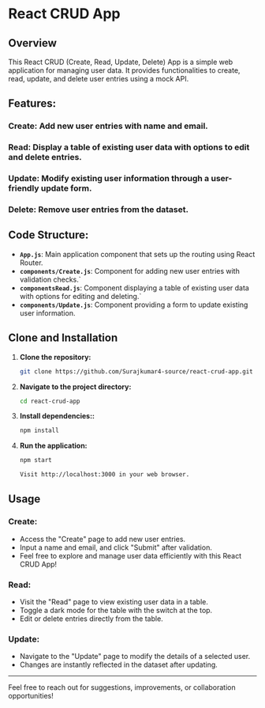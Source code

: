 # React CRUD App

## Overview
This React CRUD (Create, Read, Update, Delete) App is a simple web application for managing user data. It provides functionalities to create, read, update, and delete user entries using a mock API.



## Features:

### Create: Add new user entries with name and email.

### Read: Display a table of existing user data with options to edit and delete entries.

### Update: Modify existing user information through a user-friendly update form.

### Delete: Remove user entries from the dataset.




## Code Structure:


- **`App.js`**: Main application component that sets up the routing using React Router.
- **`components/Create.js`**: Component for adding new user entries with validation checks.`
- **`componentsRead.js`**: Component displaying a table of existing user data with options for editing and deleting.`
- **`components/Update.js`**:  Component providing a form to update existing user information.




## Clone and Installation

1. **Clone the repository:**

   ```bash
   git clone https://github.com/Surajkumar4-source/react-crud-app.git

2. **Navigate to the project directory:**

    ```bash
    cd react-crud-app

3. **Install dependencies::**

     ```bash
    npm install

4.  **Run the application:**

    ```bash
    npm start
    
    Visit http://localhost:3000 in your web browser.


## Usage

### Create:
- Access the "Create" page to add new user entries.
- Input a name and email, and click "Submit" after validation.
- Feel free to explore and manage user data efficiently with this React CRUD App!

### Read:
- Visit the "Read" page to view existing user data in a table.
- Toggle a dark mode for the table with the switch at the top.
- Edit or delete entries directly from the table.

### Update:
- Navigate to the "Update" page to modify the details of a selected user.
- Changes are instantly reflected in the dataset after updating.

---

Feel free to reach out for suggestions, improvements, or collaboration opportunities!


